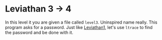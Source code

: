 # Leviathan 3 -> 4
In this level it you are given a file called `level3`. Uninspired name really. This program asks for a password. Just like [Leviathan1](), let's use `ltrace` to find the password and be done with it.